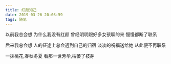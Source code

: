 ```yaml
---
title: 红颜知己
date: 2019-03-26 20:03:59
tags: 随笔
---
```


以前我总会想
为什么我没有红颜
曾经明明跟好多女孩聊的来
慢慢都断了联系
<br>

后来我总会想
人的征途上总会遇到自己的归宿
淡淡的祝福送给她
从此便不再联系
<br>

一抹桃花,春秋冬夏
看那一世芳华,枯萎了枝芽






